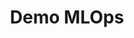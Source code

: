 ---
title: Demo MLOps
emoji: 😻
colorFrom: blue
colorTo: red
sdk: gradio
sdk_version: 4.41.0
app_file: app.py
pinned: false
license: cc
---